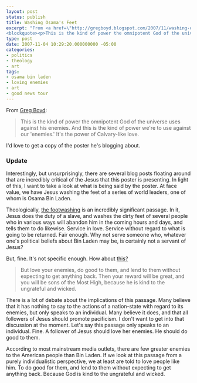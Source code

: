 ```yaml
---
layout: post
status: publish
title: Washing Osama's Feet
excerpt: "From <a href=\"http://gregboyd.blogspot.com/2007/11/washing-osamas-feet.html\">Greg Boyd</a>:
<blockquote><p>This is the kind of power the omnipotent God of the universe uses against his enemies. And this is the kind of power we're to use against our 'enemies.' It's the power of Calvary-like love.</p></blockquote>"
type: post
date: 2007-11-04 10:29:20.000000000 -05:00
categories:
- politics
- theology
- art
tags:
- osama bin laden
- loving enemies
- art
- good news tour
---
```

From <a href="http://gregboyd.blogspot.com/2007/11/washing-osamas-feet.html">Greg Boyd</a>:
<blockquote><p>This is the kind of power the omnipotent God of the universe uses against his enemies. And this is the kind of power we're to use against our 'enemies.' It's the power of Calvary-like love.</p></blockquote>
I'd love to get a copy of the poster he's blogging about.
<h3>Update</h3>
Interestingly, but unsurprisingly, there are several blog posts floating around that are incredibly critical of the Jesus that this poster is presenting. In light of this, I want to take a look at what is being said by the poster. At face value, we have Jesus washing the feet of a series of world leaders, one of whom is Osama Bin Laden.

Theologically, <a href="http://www.biblegateway.com/passage/?search=john%2013&amp;version=31">the footwashing</a> is an incredibly significant passage. In it, Jesus does the duty of a slave, and washes the dirty feet of several people who in various ways will abandon him in the coming hours and days, and tells them to do likewise. Service in love. Service without regard to what is going to be returned. Fair enough. Why not serve someone who, whatever one's political beliefs about Bin Laden may be, is certainly not a servant of Jesus?

But, fine. It's not specific enough. How about <a href="http://www.biblegateway.com/passage/?book_id=49&amp;chapter=6&amp;verse=35&amp;version=31&amp;context=verse">this?</a>
<blockquote><p>But love your enemies, do good to them, and lend to them without expecting to get anything back. Then your reward will be great, and you will be sons of the Most High, because he is kind to the ungrateful and wicked.</p></blockquote>

There is a lot of debate about the implications of this passage. Many believe that it has nothing to say to the actions of a nation-state with regard to its enemies, but only speaks to an individual. Many believe it does, and that all followers of Jesus should promote pacificism. I don't want to get into that discussion at the moment. Let's say this passage only speaks to an individual. Fine. A follower of Jesus should love her enemies. He should do good to them.

According to most mainstream media outlets, there are few greater enemies to the American people than Bin Laden. If we look at this passage from a purely individualistic perspective, we at least are told to love people like him. To do good for them, and lend to them without expecting to get anything back. Because God is kind to the ungrateful and wicked.

